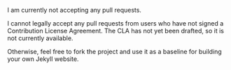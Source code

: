 I am currently not accepting any pull requests.

I cannot legally accept any pull requests from users who have not signed
a Contribution License Agreement. The CLA has not yet been drafted, so
it is not currently available.

Otherwise, feel free to fork the project and use it as a baseline for
building your own Jekyll website.